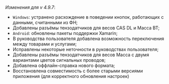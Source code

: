 _Изменения для v 4.9.7_:
- `Windows`: устранено расхождение в поведении кнопок, работающих с данными, считанными из ФН;
- Добавлены разъёмы тензодатчиков для весов CAS DL и Масса ВТ;
- `Android`: обновлены пакеты поддержки Xamarin;
- В руководства пользователя добавлена возможность переключения между товарами и услугами;
- Исправлены некоторые неточности в руководствах пользователя;
- Добавлены разъёмы тензодатчиков для весов Масса с двумя вариантами цветов сигнальных проводов;
- Добавлена оффлайн-справка нового формата;
- Восстановлена совместимость с более старыми версиями приложения (для корректного обновления настроек)
